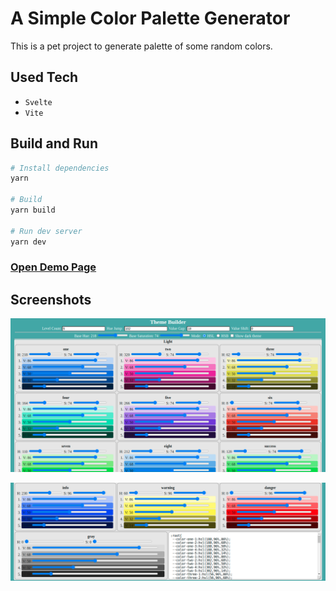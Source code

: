
# A Simple Color Palette Generator

This is a pet project to generate palette of some random colors.

## Used Tech

- `Svelte`
- `Vite`

## Build and Run

```bash
# Install dependencies
yarn

# Build
yarn build

# Run dev server
yarn dev
```

### [Open Demo Page](http://chitholian.github.io/theme-generator/)

## Screenshots

![Screenshot 1](./img/screenshot-1.png)

![Screenshot 2](./img/screenshot-2.png)
